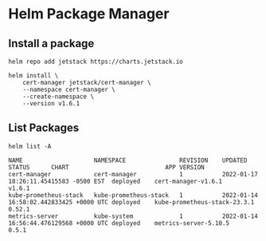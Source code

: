 # Helm Package Manager

## Install a package

    helm repo add jetstack https://charts.jetstack.io

    helm install \
        cert-manager jetstack/cert-manager \
        --namespace cert-manager \
        --create-namespace \
        --version v1.6.1

## List Packages

```
helm list -A

NAME                 	NAMESPACE            	REVISION	UPDATED                                	STATUS  	CHART                       	APP VERSION
cert-manager         	cert-manager         	1       	2022-01-17 18:26:11.45415583 -0500 EST 	deployed	cert-manager-v1.6.1         	v1.6.1     
kube-prometheus-stack	kube-prometheus-stack	1       	2022-01-14 16:58:02.442833425 +0000 UTC	deployed	kube-prometheus-stack-23.3.1	0.52.1     
metrics-server       	kube-system          	1       	2022-01-14 16:56:44.476129568 +0000 UTC	deployed	metrics-server-5.10.5       	0.5.1      
```

